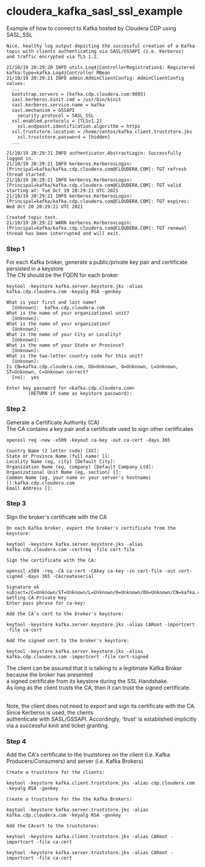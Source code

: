 # cloudera_kafka_sasl_ssl_example
Example of how to connect to Kafka hosted by Cloudera CDP using SASL_SSL

```
Nice, healthy log output depicting the successful creation of a Kafka topic with clients authenticating via SASL/GSSAPI (i.e. Kerberos)
and traffic encrypted via TLS 1.2.

21/10/19 20:29:20 INFO utils.Log4jControllerRegistration$: Registered kafka:type=kafka.Log4jController MBean
21/10/19 20:29:21 INFO admin.AdminClientConfig: AdminClientConfig values: 
  ...
  bootstrap.servers = [kafka.cdp.cloudera.com:9093]
  sasl.kerberos.kinit.cmd = /usr/bin/kinit
  sasl.kerberos.service.name = kafka
  sasl.mechanism = GSSAPI
	security.protocol = SASL_SSL
  ssl.enabled.protocols = [TLSv1.2]
	ssl.endpoint.identification.algorithm = https
  ssl.truststore.location = /home/centos/kafka.client.truststore.jks
	ssl.truststore.password = [hidden]
  ...

21/10/19 20:29:21 INFO authenticator.AbstractLogin: Successfully logged in.
21/10/19 20:29:21 INFO kerberos.KerberosLogin: [Principal=kafka/kafka.cdp.cloudera.com@CLOUDERA.COM]: TGT refresh thread started.
21/10/19 20:29:21 INFO kerberos.KerberosLogin: [Principal=kafka/kafka.cdp.cloudera.com@CLOUDERA.COM]: TGT valid starting at: Tue Oct 19 20:29:21 UTC 2021
21/10/19 20:29:21 INFO kerberos.KerberosLogin: [Principal=kafka/kafka.cdp.cloudera.com@CLOUDERA.COM]: TGT expires: Wed Oct 20 20:29:21 UTC 2021

Created topic test.
21/10/19 20:29:22 WARN kerberos.KerberosLogin: [Principal=kafka/kafka.cdp.cloudera.com@CLOUDERA.COM]: TGT renewal thread has been interrupted and will exit.

```
### Step 1 
For each Kafka broker, generate a public/private key pair and certificate persisted in a keystore <br>
The CN should be the FQDN for each broker 
```
keytool -keystore kafka.server.keystore.jks -alias kafka.cdp.cloudera.com -keyalg RSA -genkey

What is your first and last name?
  [Unknown]:  kafka.cdp.cloudera.com
What is the name of your organizational unit?
  [Unknown]:  
What is the name of your organization?
  [Unknown]:  
What is the name of your City or Locality?
  [Unknown]:  
What is the name of your State or Province?
  [Unknown]:  
What is the two-letter country code for this unit?
  [Unknown]:  
Is CN=kafka.cdp.cloudera.com, OU=Unknown, O=Unknown, L=Unknown, ST=Unknown, C=Unknown correct?
  [no]:  yes 

Enter key password for <kafka.cdp.cloudera.com>
        (RETURN if same as keystore password):
```
### Step 2
Generate a Certificate Authority (CA) <br>
The CA contains a key pair and a certificate used to sign other certificates
```
openssl req -new -x509 -keyout ca-key -out ca-cert -days 365 

Country Name (2 letter code) [XX]:
State or Province Name (full name) []: 
Locality Name (eg, city) [Default City]:
Organization Name (eg, company) [Default Company Ltd]:
Organizational Unit Name (eg, section) []:
Common Name (eg, your name or your server's hostname) []:kafka.cdp.cloudera.com
Email Address []:
```
### Step 3
Sign the broker's certificate with the CA
```
On each Kafka broker, export the broker's certificate from the keystore: 

keytool -keystore kafka.server.keystore.jks -alias kafka.cdp.cloudera.com -certreq -file cert-file

Sign the certificate with the CA:

openssl x509 -req -CA ca-cert -CAkey ca-key -in cert-file -out cert-signed -days 365 -CAcreateserial

Signature ok
subject=/C=Unknown/ST=Unknown/L=Unknown/O=Unknown/OU=Unknown/CN=kafka.cdp.cloudera.com
Getting CA Private Key
Enter pass phrase for ca-key:

Add the CA's cert to the broker's keystore:

keytool -keystore kafka.server.keystore.jks -alias CARoot -importcert -file ca-cert

Add the signed cert to the broker's keystore:

keytool -keystore kafka.server.keystore.jks -alias kafka.cdp.cloudera.com -importcert -file cert-signed
```
The client can be assured that it is talking to a legitimate Kafka Broker because the broker has presented <br>
a signed certificate from its keystore during the SSL Handshake.<br>
As long as the client trusts the CA, then it can trust the signed certificate.<br><br>

Note, the client does not need to export and sign its certificate with the CA. Since Kerberos is used, the clients <br>
authenticate with SASL/GSSAPI. Accordingly, 'trust' is established implicitly via a successful kinit and ticket granting.

### Step 4
Add the CA's certificate to the truststores on the client (i.e. Kafka Producers/Consumers) and server (i.e. Kafka Brokers)
```
Create a truststore for the clients:

keytool -keystore kafka.client.truststore.jks -alias cdp.cloudera.com -keyalg RSA -genkey

Create a truststore for the the Kafka Brokers:

keytool -keystore kafka.server.truststore.jks -alias kafka.cdp.cloudera.com -keyalg RSA -genkey

Add the CAcert to the truststores:

keytool -keystore kafka.client.truststore.jks -alias CARoot -importcert -file ca-cert

keytool -keystore kafka.server.truststore.jks -alias CARoot -importcert -file ca-cert
```
